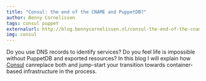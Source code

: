```yaml
---
title: "Consul: the end of the CNAME and PuppetDB?"
author: Benny Cornelissen
tags: consul puppet
externalurl: http://blog.bennycornelissen.nl/consul-the-end-of-the-cname/
img: consul
---
```

Do you use DNS records to identify services? Do you feel life is impossible without PuppetDB and exported resources?
In this blog I will explain how [Consul](https://consul.io) canreplace both and jump-start your transition towards container-based infrastructure in the process.

